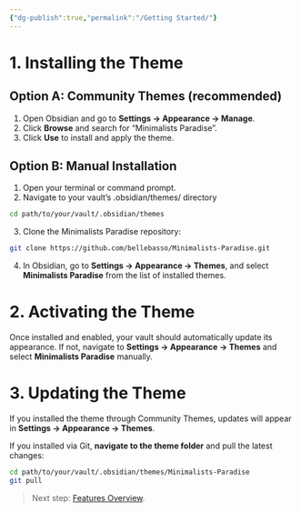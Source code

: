 ```yaml
---
{"dg-publish":true,"permalink":"/Getting Started/"}
---
```


# **1. Installing the Theme**
## **Option A: Community Themes (recommended)**

1. Open Obsidian and go to **Settings → Appearance → Manage**.
2. Click **Browse** and search for “Minimalists Paradise”.
3. Click **Use** to install and apply the theme.
## **Option B: Manual Installation**

1. Open your terminal or command prompt.
2. Navigate to your vault’s .obsidian/themes/ directory
```bash
cd path/to/your/vault/.obsidian/themes
```
3. Clone the Minimalists Paradise repository:
```bash
git clone https://github.com/bellebasso/Minimalists-Paradise.git
```
4. In Obsidian, go to **Settings → Appearance → Themes**, and select **Minimalists Paradise** from the list of installed themes.
# **2. Activating the Theme**

Once installed and enabled, your vault should automatically update its appearance. If not, navigate to **Settings → Appearance → Themes** and select **Minimalists Paradise** manually.
# 3. Updating the Theme
If you installed the theme through Community Themes, updates will appear in **Settings → Appearance → Themes**.

If you installed via Git, **navigate to the theme folder** and pull the latest changes:
```bash
cd path/to/your/vault/.obsidian/themes/Minimalists-Paradise
git pull
```

> Next step: [Features Overview](Features%20Overview.md).